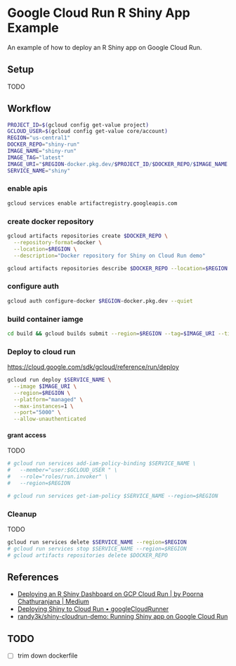 # Google Cloud Run R Shiny App Example

An example of how to deploy an R Shiny app on Google Cloud Run.

## Setup 

TODO 

## Workflow

```sh
PROJECT_ID=$(gcloud config get-value project)
GCLOUD_USER=$(gcloud config get-value core/account)
REGION="us-central1"
DOCKER_REPO="shiny-run"
IMAGE_NAME="shiny-run"
IMAGE_TAG="latest"
IMAGE_URI="$REGION-docker.pkg.dev/$PROJECT_ID/$DOCKER_REPO/$IMAGE_NAME:$IMAGE_TAG"
SERVICE_NAME="shiny"
```

### enable apis 

```sh
gcloud services enable artifactregistry.googleapis.com
```

### create docker repository

```sh
gcloud artifacts repositories create $DOCKER_REPO \
  --repository-format=docker \
  --location=$REGION \
  --description="Docker repository for Shiny on Cloud Run demo"
```

```sh
gcloud artifacts repositories describe $DOCKER_REPO --location=$REGION
```

### configure auth

```sh
gcloud auth configure-docker $REGION-docker.pkg.dev --quiet
```

### build container iamge 

```sh
cd build && gcloud builds submit --region=$REGION --tag=$IMAGE_URI --timeout=1h
```

### Deploy to cloud run 

https://cloud.google.com/sdk/gcloud/reference/run/deploy

```sh
gcloud run deploy $SERVICE_NAME \
  --image $IMAGE_URI \
  --region=$REGION \
  --platform="managed" \
  --max-instances=1 \
  --port="5000" \
  --allow-unauthenticated
```

#### grant access

TODO

```sh
# gcloud run services add-iam-policy-binding $SERVICE_NAME \
#   --member="user:$GCLOUD_USER " \
#   --role="roles/run.invoker" \
#   --region=$REGION
```

```sh
# gcloud run services get-iam-policy $SERVICE_NAME --region=$REGION
```

### Cleanup

TODO

```sh
gcloud run services delete $SERVICE_NAME --region=$REGION
# gcloud run services stop $SERVICE_NAME --region=$REGION
# gcloud artifacts repositories delete $DOCKER_REPO
```

## References

* [Deploying an R Shiny Dashboard on GCP Cloud Run | by Poorna Chathuranjana | Medium](https://medium.com/@hdpoorna/deploying-an-r-shiny-dashboard-on-gcp-cloud-run-c1c32a076783#6a58)
* [Deploying Shiny to Cloud Run • googleCloudRunner](https://code.markedmondson.me/googleCloudRunner/articles/usecase-shiny-cloudrun.html)
* [randy3k/shiny-cloudrun-demo: Running Shiny app on Google Cloud Run](https://github.com/randy3k/shiny-cloudrun-demo/tree/master)


## TODO 

* [ ] trim down dockerfile

